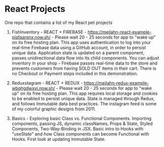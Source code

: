 # React Projects
One repo that contains a list of my React pet projects

1. FishInventory - REACT + FIREBASE - https://meilahn-react-example-plafaarqnx.now.sh/ - Please wait 20 - 25 seconds for app to "wake up" on its free hosting plan. This app uses authentication to log into your real-time Firebase data using a GitHub account, in order to persist unique data. Application state is updated on a parent component, passes unidirectional data flow into its child components. You can adjust inventory in your shop - Firebase passes real-time data to the store and prevents customers from having SOLD OUT items in their cart. There is no Checkout or Payment steps included in this demonstration.

2. Reduxstagram - REACT + REDUX - https://meilahn-redux-example-wbqhgdwxvj.now.sh/ - Please wait 20 - 25 seconds for app to "wake up" on its free hosting plan. This app requires local storage and cookies to be enabled to persist unique data. State is managed through Redux, and follows Immutable data best practices. The instagram feed is some of my colorful graphic designs from 2011.

3. Basics - Exploring basic Class vs. Functional Components. Importing components, passing JS, dynamic classNames, Props & State, Styled Components, Two-Way-Binding in JSX. Basic intro to Hooks with "useState" and how Class components can become Functional with Hooks. First look at updating Immutable State.